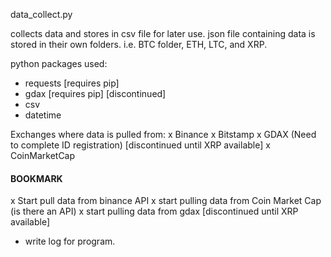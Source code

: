 data_collect.py

collects data and stores in csv file for later use.
json file containing data is stored in their own folders.
i.e. BTC folder, ETH, LTC, and XRP.



python packages used:
- requests [requires pip]
- gdax [requires pip] [discontinued]
- csv
- datetime

Exchanges where data is pulled from:
x Binance
x Bitstamp
x GDAX (Need to complete ID registration) [discontinued until XRP available]
x CoinMarketCap

#### BOOKMARK ####
x Start pull data from binance API
x start pulling data from Coin Market Cap (is there an API)
x start pulling data from gdax [discontinued until XRP available]

- write log for program.